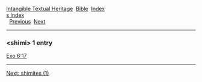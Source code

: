 [Intangible Textual Heritage](../../index)  [Bible](../index) 
[Index](index)   
[s Index](_s_)  
  [Previous](c10283)  [Next](c10285) 

------------------------------------------------------------------------

### &lt;shimi&gt; 1 entry

[Exo 6:17](../kjv/exo006.htm#017)  

------------------------------------------------------------------------

[Next: shimites (1)](c10285)
